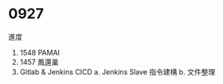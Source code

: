 # 0927

進度

1. 1548 PAMAI
2. 1457 鳳還巢
3. Gitlab & Jenkins CICD 
   a. Jenkins Slave 指令建構
   b. 文件整理
